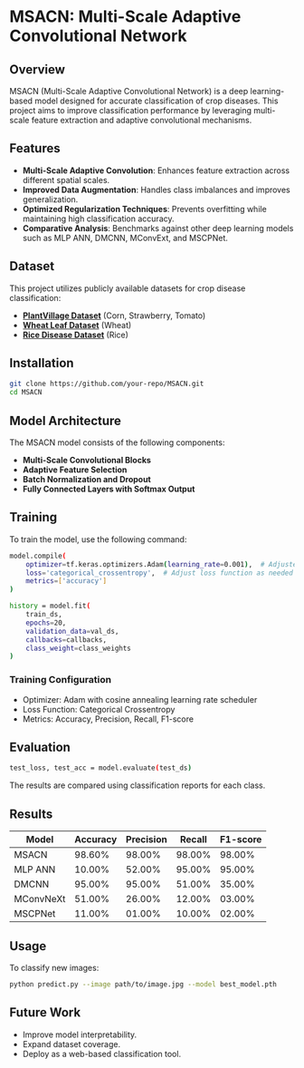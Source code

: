# MSACN: Multi-Scale Adaptive Convolutional Network

## Overview

MSACN (Multi-Scale Adaptive Convolutional Network) is a deep learning-based model designed for accurate classification of crop diseases. This project aims to improve classification performance by leveraging multi-scale feature extraction and adaptive convolutional mechanisms.

## Features

- **Multi-Scale Adaptive Convolution**: Enhances feature extraction across different spatial scales.
- **Improved Data Augmentation**: Handles class imbalances and improves generalization.
- **Optimized Regularization Techniques**: Prevents overfitting while maintaining high classification accuracy.
- **Comparative Analysis**: Benchmarks against other deep learning models such as MLP ANN, DMCNN, MConvExt, and MSCPNet.

## Dataset

This project utilizes publicly available datasets for crop disease classification:

- **[PlantVillage Dataset](https://www.kaggle.com/datasets/abdallahalidev/plantvillage-dataset)** (Corn, Strawberry, Tomato)
- **[Wheat Leaf Dataset](https://www.kaggle.com/datasets/olyadgetch/wheat-leaf-dataset)** (Wheat)
- **[Rice Disease Dataset](https://www.kaggle.com/datasets/anshulm257/rice-disease-dataset)** (Rice)

## Installation

```bash
git clone https://github.com/your-repo/MSACN.git
cd MSACN
```

## Model Architecture

The MSACN model consists of the following components:

- **Multi-Scale Convolutional Blocks**
- **Adaptive Feature Selection**
- **Batch Normalization and Dropout**
- **Fully Connected Layers with Softmax Output**

## Training

To train the model, use the following command:

```bash
model.compile(
    optimizer=tf.keras.optimizers.Adam(learning_rate=0.001),  # Adjusted learning rate
    loss='categorical_crossentropy',  # Adjust loss function as needed
    metrics=['accuracy']
)

history = model.fit(
    train_ds,
    epochs=20,
    validation_data=val_ds,
    callbacks=callbacks,
    class_weight=class_weights
)
```

### Training Configuration

- Optimizer: Adam with cosine annealing learning rate scheduler
- Loss Function: Categorical Crossentropy
- Metrics: Accuracy, Precision, Recall, F1-score

## Evaluation

```bash
test_loss, test_acc = model.evaluate(test_ds)
```

The results are compared using classification reports for each class.

## Results

| Model   | Accuracy | Precision | Recall | F1-score |
|---------|----------|----------|--------|----------|
| MSACN   | 98.60%   | 98.00%   | 98.00% | 98.00%   |
| MLP ANN | 10.00%   | 52.00%   | 95.00% | 95.00%   |
| DMCNN   | 95.00%   | 95.00%   | 51.00% | 35.00%   |
| MConvNeXt| 51.00%   | 26.00%   | 12.00% | 03.00%   |
| MSCPNet | 11.00%   | 01.00%   | 10.00% | 02.00%   |

## Usage

To classify new images:

```bash
python predict.py --image path/to/image.jpg --model best_model.pth
```

## Future Work

- Improve model interpretability.
- Expand dataset coverage.
- Deploy as a web-based classification tool.
